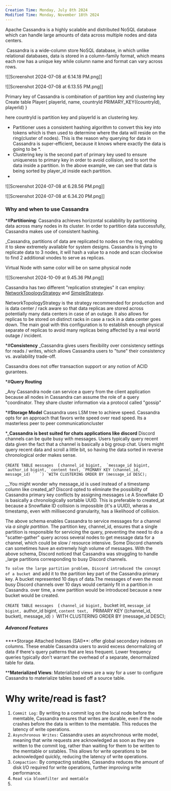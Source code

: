 ```yaml
---
Creation Time: Monday, July 8th 2024
Modified Time: Monday, November 18th 2024
---
```


Apache Cassandra is a highly scalable and distributed NoSQL database which can handle large amounts of data across multiple nodes and data centers.

 Cassandra is a wide-column store NoSQL database, in which unlike relational databases, data is stored in a column-family format, which means each row has a unique key while column name and format can vary across rows.

![[Screenshot 2024-07-08 at 6.14.18 PM.png]]

![[Screenshot 2024-07-08 at 6.13.55 PM.png]]


Primary key of Cassandra is combination of partition key and clustering key
Create table Player{
	playerId,
	name,
	countryId
	PRIMARY_KEY((countryId), playerId)
}

here countryId is partition key and playerId is an clustering key.

*  Partitioner uses a consistent hashing algorithm to convert this key into tokens which is then used to determine where the data will reside on the ring(cluster of nodes). This is the reason why querying for data in Cassandra is super-efficient, because it knows where exactly the data is going to be *.
* Clustering key is the second part of primary key used to ensure uniqueness to primary key in order to avoid collision, and to sort the data inside a partition. In the above example, we can see that data is being sorted by player_id inside each partition.
* 
![[Screenshot 2024-07-08 at 6.28.56 PM.png]]

![[Screenshot 2024-07-08 at 6.34.20 PM.png]]

### Why and when to use Cassandra

*#**Partitioning**:
Cassandra achieves horizontal scalability by partitioning data across many nodes in its cluster. In order to partition data successfully, Cassandra makes use of consistent hashing.

 _Cassandra, partitions of data are replicated to nodes on the ring, enabling it to skew extremely available for system designs. Cassandra is trying to replicate data to 3 nodes, it will hash a value to a node and scan clockwise to find 2 additional vnodes to serve as replicas.

Virtual Node with same color will be on same physical node

![[Screenshot 2024-10-09 at 9.45.36 PM.png]]

Cassandra has two different "replication strategies" it can employ: [NetworkTopologyStrategy](https://cassandra.apache.org/doc/latest/cassandra/architecture/dynamo.html#network-topology-strategy) and [SimpleStrategy](https://cassandra.apache.org/doc/latest/cassandra/architecture/dynamo.html#simple-strategy).

NetworkTopologyStrategy is the strategy recommended for production and is data center / rack aware so that data replicas are stored across potentially many data centers in case of an outage. It also allows for replicas to be stored on distinct racks in case a rack in a data center goes down. The main goal with this configuration is to establish enough physical separate of replicas to avoid many replicas being affected by a real world outage / incident.


*#**Consistency**
_Cassandra gives users flexibility over consistency settings for reads / writes, which allows Cassandra users to "tune" their consistency vs. availability trade-off.

Cassandra does not offer transaction support or any notion of ACID gurantees.

*#**Query Routing**

_Any Cassandra node can service a query from the client application because all nodes in Cassandra can assume the role of a query "coordinator. They share cluster information via a protocol called "gossip"


*#**Storage Model**
Cassandra uses LSM tree to achieve speed.  Cassandra opts for an approach that favors write speed over read speed. 
Its a masterless peer to peer communicationcluster


*_**Cassandra is best suited for chats applications like discord**
Discord channels can be quite busy with messages. Users typically query recent data given the fact that a channel is basically a big group chat. Users might query recent data and scroll a little bit, so having the data sorted in reverse chronological order makes sense.

`CREATE TABLE messages 
`(
	```channel_id bigint, 
	`message_id bigint, 
	`author_id bigint,
	`content text,
	`PRIMARY KEY (channel_id, message_id) ``
`)
`WITH CLUSTERING ORDER BY (message_id DESC);```


__You might wonder why message_id is used instead of a timestamp column like created_at? Discord opted to eliminate the possibility of Cassandra primary key conflicts by assigning messages i.e A Snowflake ID is basically a chronologically sortable UUID. This is preferable to created_at because a Snowflake ID collision is impossible (it's a UUID), wheras a timestamp, even with millisecond granularity, has a likelihood of collision.

The above schema enables Cassandra to service messages for a channel via _a single partition_. The partition key, channel_id, ensures that a single partition is responsible for servicing the query, preventing the need to do a "scatter-gather" query across several nodes to get message data for a channel, which could be slow / resource intensive.
Some Discord channels can sometimes have an extremely high volume of messages. With the above schema, Discord noticed that Cassandra was struggling to handle _large partitions corresponding to busy Discord channels.

`To solve the large partition problem, Discord introduced the concept of a bucket `and add it to the partition key part of the Cassandra primary key. A bucket represented 10 days of data.The messages of even the most busy Discord channels over 10 days would certainly fit in a partition in Cassandra. over time, a new partition would be introduced because a new bucket would be created.

`CREATE TABLE messages 
`( 
	`channel_id bigint,
	`bucket int,
	`message_id bigint,
	`author_id bigint, 
	`content text, 
	`PRIMARY KEY ((channel_id, bucket), message_id)
`)
`WITH CLUSTERING ORDER BY (message_id DESC);


##### Advanced Features
****Storage Attached Indexes (SAI)**: offer global secondary indexes on columns.
These enable Cassandra users to avoid excess denormalizing of data if there's query patterns that are less frequent. Lower frequency queries typically don't warrant the overhead of a separate, denormalized table for data.

****Materialized Views**: Materialized views are a way for a user to configure Cassandra to materialize tables based off a source table.



# Why write/read is fast?

1. `Commit Log:` By writing to a commit log on the local node before the memtable, Cassandra ensures that writes are durable, even if the node crashes before the data is written to the memtable. This reduces the latency of write operations.
2. `Asynchronous Writes:` Cassandra uses an asynchronous write model, meaning that write requests are acknowledged as soon as they are written to the commit log, rather than waiting for them to be written to the memtable or sstables. This allows for write operations to be acknowledged quickly, reducing the latency of write operations.
3. `Compaction:` By compacting sstables, Cassandra reduces the amount of disk I/O required for write operations, further improving write performance.
4. `Read via bloomfilter and memtable`
5. 